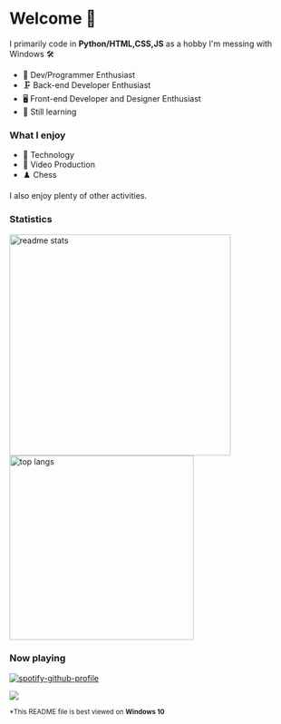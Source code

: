 # Welcome 👋

I primarily code in **Python/HTML,CSS,JS** as a hobby I'm messing with Windows 🛠

* 🔧 Dev/Programmer Enthusiast
* 🗜  Back-end Developer Enthusiast
* 🖥️ Front-end Developer and Designer Enthusiast
* 🌱 Still learning
  
### What I enjoy
* 💾 Technology
* 🎥 Video Production
* ♟️ Chess

I also enjoy plenty of other activities.

### Statistics
 <img width=390 src="https://github-readme-stats-salesp07.vercel.app/api?username=Pixelcraftch&count_private=true&show_icons=true&theme=react&rank_icon=github&border_radius=10" alt="readme stats" />
  <br/>
<img width=325 align="center" src="https://github-readme-stats-salesp07.vercel.app/api/top-langs/?username=Pixelcraftch&hide=HTML&langs_count=8&layout=compact&theme=react&border_radius=10&size_weight=0.5&count_weight=0.5&exclude_repo=github-readme-stats" alt="top langs" />


### Now playing
[![spotify-github-profile](https://spotify-github-profile.vercel.app/api/view?uid=31x3wpi4dvwjfysdd55f7ppyzamq&cover_image=true&theme=natemoo-re&show_offline=false&background_color=121212&interchange=true&bar_color=53b14f&bar_color_cover=false)](https://github.com/kittinan/spotify-github-profile)

<a href="mailto:bukitjose15@gmail.com">
    <img src="https://img.shields.io/badge/Gmail-333333?style=for-the-badge&logo=gmail&logoColor=blue" />
</a>

<sub>*This README file is best viewed on <strong>Windows 10</strong></sub>
